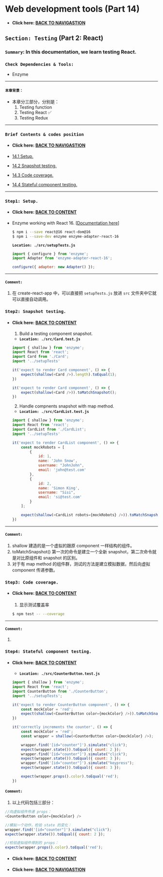 # Web development tools (Part 14)

- #### Click here: [BACK TO NAVIGASTION](https://github.com/DonghaoWu/WebDev-tools-demo/blob/master/README.md)

## `Section: Testing` (Part 2: React)

### `Summary`: In this documentation, we learn testing React.

### `Check Dependencies & Tools:`

- Enzyme

------------------------------------------------------------

#### `本章背景：`
- 本章分三部分，分别是：
    1. Testing function 
    2. Testing React :white_check_mark:
    3. Testing Redux

------------------------------------------------------------

### <span id="14.0">`Brief Contents & codes position`</span>

- #### Click here: [BACK TO NAVIGASTION](https://github.com/DonghaoWu/WebDev-tools-demo/blob/master/README.md)

- [14.1 Setup.](#14.1)
- [14.2 Snapshot testing.](#14.2)
- [14.3 Code coverage.](#14.3)
- [14.4 Stateful component testing.](#14.4)

------------------------------------------------------------

### <span id="14.1">`Step1: Setup.`</span>

- #### Click here: [BACK TO CONTENT](#14.0)

- Enzyme working with React 16. [[Documentation here](https://enzymejs.github.io/enzyme/docs/installation/index.html)]

    ```bash
    $ npm i --save react@16 react-dom@16
    $ npm i --save-dev enzyme enzyme-adapter-react-16
    ```

    __`Location: ./src/setupTests.js`__

    ```js
    import { configure } from 'enzyme';
    import Adapter from 'enzyme-adapter-react-16';

    configure({ adapter: new Adapter() });
    ```

----------------------------------------------------------------------------

#### `Comment:`
1. 在 create-react-app 中，可以直接把 `setupTests.js` 放进 `src` 文件夹中它就可以直接自动调用。

### <span id="14.2">`Step2: Snapshot testing.`</span>

- #### Click here: [BACK TO CONTENT](#14.0)

    1. Build a testing component snapshot.

     - __`Location: ./src/Card.test.js`__

    ```js
    import { shallow } from 'enzyme';
    import React from 'react';
    import Card from './Card';
    import '../setupTests'

    it('expect to render Card component', () => {
        expect(shallow(<Card />).length).toEqual(1);
    })

    it('expect to render Card component', () => {
        expect(shallow(<Card />)).toMatchSnapshot();
    })
    ```

    2. Handle compnents snapshot with map method.

    - __`Location: ./src/CardList.test.js`__

    ```js
    import { shallow } from 'enzyme';
    import React from 'react';
    import CardList from './CardList';
    import '../setupTests'

    it('expect to render CardList component', () => {
        const mockRobots = [
            {
                id: 1,
                name: 'John Snow',
                username: "JohnJohn",
                email: 'john@test.com'
            },
            {
                id: 2,
                name: 'Simon King',
                username: "Sisi",
                email: 'si@test.com'
            }
        ];

        expect(shallow(<CardList robots={mockRobots} />)).toMatchSnapshot();
    })
    ```
----------------------------------------------------------------------------

#### `Comment:`
1. shallow 建造的是一个虚拟的跟原 component 一样结构的组件。
2. toMatchSnapshot() 第一次的命令是建立一个全新 snapshot，第二次命令就是对比原组件和 snapshot 的区别。
3. 对于有 map method 的组件群，测试的方法是建立模拟数据，然后向虚拟 component 传递参数。

### <span id="14.3">`Step3: Code coverage.`</span>

- #### Click here: [BACK TO CONTENT](#14.0)

    1. 显示测试覆盖率
    ```bash
    $ npm test -- --coverage
    ```
----------------------------------------------------------------------------

#### `Comment:`
1. 

### <span id="14.4">`Step4: Stateful component testing.`</span>

- #### Click here: [BACK TO CONTENT](#14.0)

    - __`Location: ./src/CounterButton.test.js`__

    ```js
    import { shallow } from 'enzyme';
    import React from 'react';
    import CounterButton from './CounterButton';
    import '../setupTests';

    it('expect to render CounterButton component', () => {
        const mockColor = 'red';
        expect(shallow(<CounterButton color={mockColor} />)).toMatchSnapshot();
    })

    it('correctly increments the counter', () => {
        const mockColor = 'red';
        const wrapper = shallow(<CounterButton color={mockColor} />);

        wrapper.find('[id="counter"]').simulate("click");
        expect(wrapper.state()).toEqual({ count: 2 });
        wrapper.find('[id="counter"]').simulate("click");
        expect(wrapper.state()).toEqual({ count: 3 });
        wrapper.find('[id="counter"]').simulate("keypress");
        expect(wrapper.state()).toEqual({ count: 3 });

        expect(wrapper.props().color).toEqual('red');
    })
    ```


#### `Comment:`
1. 以上代码包括三部分：
```js
//向虚拟组件传递 props：
<CounterButton color={mockColor} />

//模拟一个动作，检验 state 的变化：
wrapper.find('[id="counter"]').simulate("click");
expect(wrapper.state()).toEqual({ count: 2 });

//检验虚拟组件得到的 props：
expect(wrapper.props().color).toEqual('red');
```

- #### Click here: [BACK TO CONTENT](#14.0)
- #### Click here: [BACK TO NAVIGASTION](https://github.com/DonghaoWu/WebDev-tools-demo/blob/master/README.md)